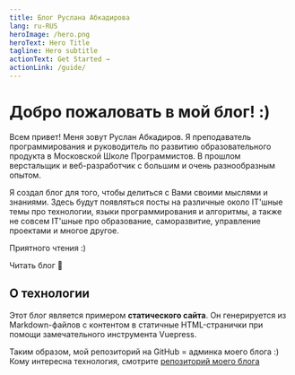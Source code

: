 ```yaml
---
title: Блог Руслана Абкадирова
lang: ru-RUS
heroImage: /hero.png
heroText: Hero Title
tagline: Hero subtitle
actionText: Get Started →
actionLink: /guide/
---
```


# Добро пожаловать в мой блог! :)
Всем привет! Меня зовут Руслан Абкадиров. Я преподаватель программирования и руководитель по развитию образовательного продукта в Московской Школе Программистов. В прошлом верстальщик и веб-разработчик с большим и очень разнообразным опытом.

Я создал блог для того, чтобы делиться с Вами своими мыслями и знаниями. Здесь будут появляться посты на различные около IT'шные темы про технологии, языки программирования и алгоритмы, а также не совсем IT'шные про образование, саморазвитие, управление проектами и многое другое.

Приятного чтения :)

<Btn href="posts">Читать блог 🚀</Btn>


## О технологии
Этот блог является примером **статического сайта**. Он генерируется из Markdown-файлов с контентом в статичные HTML-странички при помощи замечательного инструмента Vuepress.

Таким образом, мой репозиторий на GitHub = админка моего блога :) Кому интересна технология, смотрите [репозиторий моего блога](https://github.com/Ruslanabk/blog)

<YMetrika />
